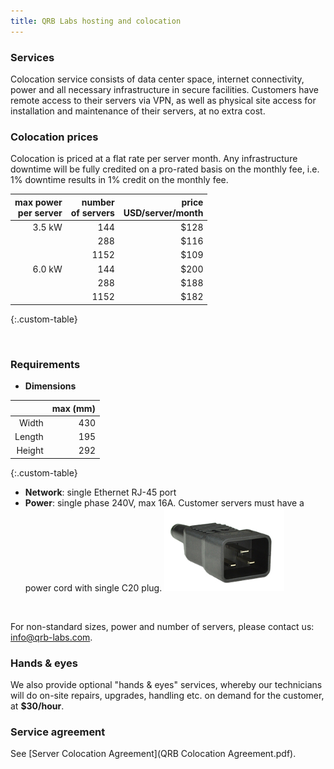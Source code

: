 ```yaml
---
title: QRB Labs hosting and colocation
---
```


### Services

Colocation service consists of data center space, internet
connectivity, power and all necessary infrastructure in secure
facilities.  Customers have remote access to their servers via VPN, as well as physical site access for installation and maintenance of their servers, at no extra cost. 

### Colocation prices

Colocation is priced at a flat rate per server month. Any infrastructure downtime will be fully credited on a pro-rated basis on the monthly fee, i.e. 1% downtime results in 1% credit on the monthly fee.

|  max power <br> per server  |  number <br> of servers  |  price <br> USD/server/month |
| -----------: | -----------------: | ----------: |
|  3.5 kW	     |  144               | $128        |
|              |  288               | $116        | 
|              |  1152               | $109	      | 
|  6.0 kW	       |  144		            | $200	      | 
|              |  288		            | $188        |
|              |  1152               | $182	      | 
{:.custom-table}

<br />

### Requirements

* **Dimensions**
  
|  | max (mm)|
| ------: | ------: |
| Width   | 430   |
| Length  | 195   | 
| Height  | 292   |
{:.custom-table}

* **Network**: single Ethernet RJ-45 port
* **Power**: single phase 240V, max 16A. Customer servers must have a power cord with single C20 plug. <img src="images/c20-plug.png" />

<br />

For non-standard sizes, power and number of servers, please contact us: info@qrb-labs.com.

### Hands & eyes
We also provide optional "hands & eyes" services, whereby our technicians will do on-site repairs, upgrades, handling etc.  on demand for the customer, at **$30/hour**.

### Service agreement

See [Server Colocation Agreement](QRB Colocation Agreement.pdf).
